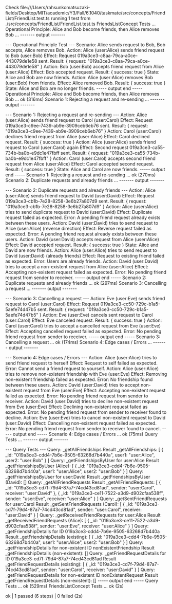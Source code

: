 Check file:///Users/rahsunkomatsuzaki-fields/Desktop/MIT/academic/Y3/Fall/6.1040/taskmate/src/concepts/FriendList/FriendList.test.ts
running 1 test from ./src/concepts/FriendList/FriendList.test.ts
FriendsListConcept Tests ...
  Operational Principle: Alice and Bob become friends, then Alice removes Bob ...
------- output -------

--- Operational Principle Test ---
Scenario: Alice sends request to Bob, Bob accepts, Alice removes Bob.
Action: Alice (user:Alice) sends friend request to Bob (user:Bob)
Effect: Request 019a3ce3-c8aa-79ca-a0ce-443079de1e58 sent. Result: { request: "019a3ce3-c8aa-79ca-a0ce-443079de1e58" }
Action: Bob (user:Bob) accepts friend request from Alice (user:Alice)
Effect: Bob accepted request. Result: { success: true }
State: Alice and Bob are now friends.
Action: Alice (user:Alice) removes Bob (user:Bob) from friends.
Effect: Alice removed Bob. Result: { success: true }
State: Alice and Bob are no longer friends.
----- output end -----
  Operational Principle: Alice and Bob become friends, then Alice removes Bob ... ok (316ms)
  Scenario 1: Rejecting a request and re-sending ...
------- output -------

--- Scenario 1: Rejecting a request and re-sending ---
Action: Alice (user:Alice) sends friend request to Carol (user:Carol)
Effect: Request 019a3ce3-c9ee-7439-ab9e-3909ceb6eb76 sent. Result: { request: "019a3ce3-c9ee-7439-ab9e-3909ceb6eb76" }
Action: Carol (user:Carol) declines friend request from Alice (user:Alice)
Effect: Carol declined request. Result: { success: true }
Action: Alice (user:Alice) sends friend request to Carol (user:Carol) again
Effect: Second request 019a3ce3-ca55-734b-ba0b-e9dc1e47fbff sent. Result: { request: "019a3ce3-ca55-734b-ba0b-e9dc1e47fbff" }
Action: Carol (user:Carol) accepts second friend request from Alice (user:Alice)
Effect: Carol accepted second request. Result: { success: true }
State: Alice and Carol are now friends.
----- output end -----
  Scenario 1: Rejecting a request and re-sending ... ok (270ms)
  Scenario 2: Duplicate requests and already friends ...
------- output -------

--- Scenario 2: Duplicate requests and already friends ---
Action: Alice (user:Alice) sends friend request to David (user:David)
Effect: Request 019a3ce3-cb1b-7e28-8258-3e6b27a807d9 sent. Result: { request: "019a3ce3-cb1b-7e28-8258-3e6b27a807d9" }
Action: Alice (user:Alice) tries to send duplicate request to David (user:David)
Effect: Duplicate request failed as expected. Error: A pending friend request already exists between these users.
Action: David (user:David) tries to send request to Alice (user:Alice) (reverse direction)
Effect: Reverse request failed as expected. Error: A pending friend request already exists between these users.
Action: David (user:David) accepts request from Alice (user:Alice)
Effect: David accepted request. Result: { success: true }
State: Alice and David are now friends.
Action: Alice (user:Alice) tries to send request to David (user:David) (already friends)
Effect: Request to existing friend failed as expected. Error: Users are already friends.
Action: David (user:David) tries to accept a non-existent request from Alice (user:Alice)
Effect: Accepting non-existent request failed as expected. Error: No pending friend request from sender to receiver.
----- output end -----
  Scenario 2: Duplicate requests and already friends ... ok (297ms)
  Scenario 3: Cancelling a request ...
------- output -------

--- Scenario 3: Cancelling a request ---
Action: Eve (user:Eve) sends friend request to Carol (user:Carol)
Effect: Request 019a3ce3-cc50-729c-b1a5-5aefe74d47b5 sent. Result: { request: "019a3ce3-cc50-729c-b1a5-5aefe74d47b5" }
Action: Eve (user:Eve) cancels sent request to Carol (user:Carol)
Effect: Eve canceled request. Result: { success: true }
Action: Carol (user:Carol) tries to accept a cancelled request from Eve (user:Eve)
Effect: Accepting cancelled request failed as expected. Error: No pending friend request from sender to receiver.
----- output end -----
  Scenario 3: Cancelling a request ... ok (174ms)
  Scenario 4: Edge cases / Errors ...
------- output -------

--- Scenario 4: Edge cases / Errors ---
Action: Alice (user:Alice) tries to send friend request to herself
Effect: Request to self failed as expected. Error: Cannot send a friend request to yourself.
Action: Alice (user:Alice) tries to remove non-existent friendship with Eve (user:Eve)
Effect: Removing non-existent friendship failed as expected. Error: No friendship found between these users.
Action: David (user:David) tries to accept non-existent request from Eve (user:Eve)
Effect: Accepting non-existent request failed as expected. Error: No pending friend request from sender to receiver.
Action: David (user:David) tries to decline non-existent request from Eve (user:Eve)
Effect: Declining non-existent request failed as expected. Error: No pending friend request from sender to receiver found to decline.
Action: Eve (user:Eve) tries to cancel non-existent request to David (user:David)
Effect: Cancelling non-existent request failed as expected. Error: No pending friend request from sender to receiver found to cancel.
----- output end -----
  Scenario 4: Edge cases / Errors ... ok (75ms)
  Query Tests ...
------- output -------

--- Query Tests ---
Query: _getAllFriendships
Result _getAllFriendships: [
  {
    _id: "019a3ce3-cdd4-7b6e-9505-63268d7b440a",
    user1: "user:Alice",
    user2: "user:Bob"
  }
]
Query: _getFriendshipsByUser for user:Alice
Result _getFriendshipsByUser (Alice): [
  {
    _id: "019a3ce3-cdd4-7b6e-9505-63268d7b440a",
    user1: "user:Alice",
    user2: "user:Bob"
  }
]
Query: _getFriendshipsByUser for user:David
Result _getFriendshipsByUser (David): []
Query: _getAllFriendRequests
Result _getAllFriendRequests: [
  {
    _id: "019a3ce3-cd7f-79d4-87a7-74cd43cd81ad",
    sender: "user:Carol",
    receiver: "user:David"
  },
  {
    _id: "019a3ce3-ce11-7522-a3d9-d902cfaa538f",
    sender: "user:Eve",
    receiver: "user:Alice"
  }
]
Query: _getSentFriendRequests for user:Carol
Result _getSentFriendRequests (Carol): [
  {
    _id: "019a3ce3-cd7f-79d4-87a7-74cd43cd81ad",
    sender: "user:Carol",
    receiver: "user:David"
  }
]
Query: _getReceivedFriendRequests for user:Alice
Result _getReceivedFriendRequests (Alice): [
  {
    _id: "019a3ce3-ce11-7522-a3d9-d902cfaa538f",
    sender: "user:Eve",
    receiver: "user:Alice"
  }
]
Query: _getFriendshipDetails for ID 019a3ce3-cdd4-7b6e-9505-63268d7b440a
Result _getFriendshipDetails (existing): [
  {
    _id: "019a3ce3-cdd4-7b6e-9505-63268d7b440a",
    user1: "user:Alice",
    user2: "user:Bob"
  }
]
Query: _getFriendshipDetails for non-existent ID nonExistentFriendship
Result _getFriendshipDetails (non-existent): []
Query: _getFriendRequestDetails for ID 019a3ce3-cd7f-79d4-87a7-74cd43cd81ad
Result _getFriendRequestDetails (existing): [
  {
    _id: "019a3ce3-cd7f-79d4-87a7-74cd43cd81ad",
    sender: "user:Carol",
    receiver: "user:David"
  }
]
Query: _getFriendRequestDetails for non-existent ID nonExistentRequest
Result _getFriendRequestDetails (non-existent): []
----- output end -----
  Query Tests ... ok (529ms)
FriendsListConcept Tests ... ok (2s)

ok | 1 passed (6 steps) | 0 failed (2s)
